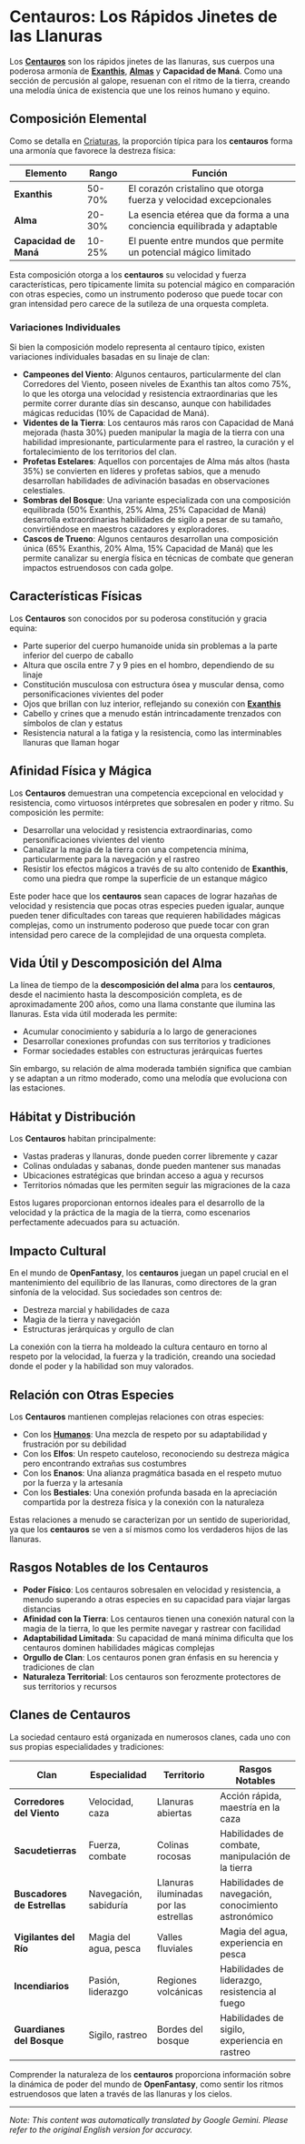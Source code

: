 # **Centauros**: Los Rápidos Jinetes de las Llanuras

Los [**Centauros**](/codex/Creatures/Centaurs.md) son los rápidos jinetes de las llanuras, sus cuerpos una poderosa armonía de [**Exanthis**](/codex/Basic/Exanthis.md), [**Almas**](/codex/Basic/Soul.md) y **Capacidad de Maná**. Como una sección de percusión al galope, resuenan con el ritmo de la tierra, creando una melodía única de existencia que une los reinos humano y equino.

## Composición Elemental

Como se detalla en [Criaturas](/codex/Creatures/Creatures.md), la proporción típica para los **centauros** forma una armonía que favorece la destreza física:

| Elemento | Rango | Función |
|---------|------------|----------|
| **Exanthis** | 50-70% | El corazón cristalino que otorga fuerza y velocidad excepcionales |
| **Alma** | 20-30% | La esencia etérea que da forma a una conciencia equilibrada y adaptable |
| **Capacidad de Maná** | 10-25% | El puente entre mundos que permite un potencial mágico limitado |

Esta composición otorga a los **centauros** su velocidad y fuerza características, pero típicamente limita su potencial mágico en comparación con otras especies, como un instrumento poderoso que puede tocar con gran intensidad pero carece de la sutileza de una orquesta completa.

### Variaciones Individuales

Si bien la composición modelo representa al centauro típico, existen variaciones individuales basadas en su linaje de clan:

- **Campeones del Viento**: Algunos centauros, particularmente del clan Corredores del Viento, poseen niveles de Exanthis tan altos como 75%, lo que les otorga una velocidad y resistencia extraordinarias que les permite correr durante días sin descanso, aunque con habilidades mágicas reducidas (10% de Capacidad de Maná).
- **Videntes de la Tierra**: Los centauros más raros con Capacidad de Maná mejorada (hasta 30%) pueden manipular la magia de la tierra con una habilidad impresionante, particularmente para el rastreo, la curación y el fortalecimiento de los territorios del clan.
- **Profetas Estelares**: Aquellos con porcentajes de Alma más altos (hasta 35%) se convierten en líderes y profetas sabios, que a menudo desarrollan habilidades de adivinación basadas en observaciones celestiales.
- **Sombras del Bosque**: Una variante especializada con una composición equilibrada (50% Exanthis, 25% Alma, 25% Capacidad de Maná) desarrolla extraordinarias habilidades de sigilo a pesar de su tamaño, convirtiéndose en maestros cazadores y exploradores.
- **Cascos de Trueno**: Algunos centauros desarrollan una composición única (65% Exanthis, 20% Alma, 15% Capacidad de Maná) que les permite canalizar su energía física en técnicas de combate que generan impactos estruendosos con cada golpe.

## Características Físicas

Los **Centauros** son conocidos por su poderosa constitución y gracia equina:
- Parte superior del cuerpo humanoide unida sin problemas a la parte inferior del cuerpo de caballo
- Altura que oscila entre 7 y 9 pies en el hombro, dependiendo de su linaje
- Constitución musculosa con estructura ósea y muscular densa, como personificaciones vivientes del poder
- Ojos que brillan con luz interior, reflejando su conexión con [**Exanthis**](/codex/Basic/Exanthis.md)
- Cabello y crines que a menudo están intrincadamente trenzados con símbolos de clan y estatus
- Resistencia natural a la fatiga y la resistencia, como las interminables llanuras que llaman hogar

## Afinidad Física y Mágica

Los **Centauros** demuestran una competencia excepcional en velocidad y resistencia, como virtuosos intérpretes que sobresalen en poder y ritmo. Su composición les permite:
- Desarrollar una velocidad y resistencia extraordinarias, como personificaciones vivientes del viento
- Canalizar la magia de la tierra con una competencia mínima, particularmente para la navegación y el rastreo
- Resistir los efectos mágicos a través de su alto contenido de **Exanthis**, como una piedra que rompe la superficie de un estanque mágico

Este poder hace que los **centauros** sean capaces de lograr hazañas de velocidad y resistencia que pocas otras especies pueden igualar, aunque pueden tener dificultades con tareas que requieren habilidades mágicas complejas, como un instrumento poderoso que puede tocar con gran intensidad pero carece de la complejidad de una orquesta completa.

## Vida Útil y Descomposición del Alma

La línea de tiempo de la **descomposición del alma** para los **centauros**, desde el nacimiento hasta la descomposición completa, es de aproximadamente 200 años, como una llama constante que ilumina las llanuras. Esta vida útil moderada les permite:
- Acumular conocimiento y sabiduría a lo largo de generaciones
- Desarrollar conexiones profundas con sus territorios y tradiciones
- Formar sociedades estables con estructuras jerárquicas fuertes

Sin embargo, su relación de alma moderada también significa que cambian y se adaptan a un ritmo moderado, como una melodía que evoluciona con las estaciones.

## Hábitat y Distribución

Los **Centauros** habitan principalmente:
- Vastas praderas y llanuras, donde pueden correr libremente y cazar
- Colinas onduladas y sabanas, donde pueden mantener sus manadas
- Ubicaciones estratégicas que brindan acceso a agua y recursos
- Territorios nómadas que les permiten seguir las migraciones de la caza

Estos lugares proporcionan entornos ideales para el desarrollo de la velocidad y la práctica de la magia de la tierra, como escenarios perfectamente adecuados para su actuación.

## Impacto Cultural

En el mundo de **OpenFantasy**, los **centauros** juegan un papel crucial en el mantenimiento del equilibrio de las llanuras, como directores de la gran sinfonía de la velocidad. Sus sociedades son centros de:
- Destreza marcial y habilidades de caza
- Magia de la tierra y navegación
- Estructuras jerárquicas y orgullo de clan

La conexión con la tierra ha moldeado la cultura centauro en torno al respeto por la velocidad, la fuerza y la tradición, creando una sociedad donde el poder y la habilidad son muy valorados.

## Relación con Otras Especies

Los **Centauros** mantienen complejas relaciones con otras especies:
- Con los [**Humanos**](/codex/Creatures/Human.md): Una mezcla de respeto por su adaptabilidad y frustración por su debilidad
- Con los **Elfos**: Un respeto cauteloso, reconociendo su destreza mágica pero encontrando extrañas sus costumbres
- Con los **Enanos**: Una alianza pragmática basada en el respeto mutuo por la fuerza y la artesanía
- Con los **Bestiales**: Una conexión profunda basada en la apreciación compartida por la destreza física y la conexión con la naturaleza

Estas relaciones a menudo se caracterizan por un sentido de superioridad, ya que los **centauros** se ven a sí mismos como los verdaderos hijos de las llanuras.

## Rasgos Notables de los Centauros

- **Poder Físico**: Los centauros sobresalen en velocidad y resistencia, a menudo superando a otras especies en su capacidad para viajar largas distancias
- **Afinidad con la Tierra**: Los centauros tienen una conexión natural con la magia de la tierra, lo que les permite navegar y rastrear con facilidad
- **Adaptabilidad Limitada**: Su capacidad de maná mínima dificulta que los centauros dominen habilidades mágicas complejas
- **Orgullo de Clan**: Los centauros ponen gran énfasis en su herencia y tradiciones de clan
- **Naturaleza Territorial**: Los centauros son ferozmente protectores de sus territorios y recursos

## Clanes de Centauros

La sociedad centauro está organizada en numerosos clanes, cada uno con sus propias especialidades y tradiciones:

| Clan | Especialidad | Territorio | Rasgos Notables |
|---------|---------------|---------|-------------------|
| **Corredores del Viento** | Velocidad, caza | Llanuras abiertas | Acción rápida, maestría en la caza |
| **Sacudetierras** | Fuerza, combate | Colinas rocosas | Habilidades de combate, manipulación de la tierra |
| **Buscadores de Estrellas** | Navegación, sabiduría | Llanuras iluminadas por las estrellas | Habilidades de navegación, conocimiento astronómico |
| **Vigilantes del Río** | Magia del agua, pesca | Valles fluviales | Magia del agua, experiencia en pesca |
| **Incendiarios** | Pasión, liderazgo | Regiones volcánicas | Habilidades de liderazgo, resistencia al fuego |
| **Guardianes del Bosque** | Sigilo, rastreo | Bordes del bosque | Habilidades de sigilo, experiencia en rastreo |

Comprender la naturaleza de los **centauros** proporciona información sobre la dinámica de poder del mundo de **OpenFantasy**, como sentir los ritmos estruendosos que laten a través de las llanuras y los cielos.


---
_Note: This content was automatically translated by Google Gemini. Please refer to the original English version for accuracy._